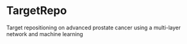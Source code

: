 # TargetRepo
Target repositioning on advanced prostate cancer using a multi-layer network and machine learning
